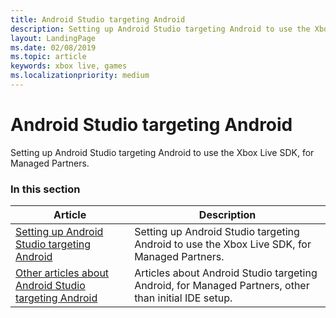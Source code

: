 ```yaml
---
title: Android Studio targeting Android
description: Setting up Android Studio targeting Android to use the Xbox Live SDK, for Managed Partners.
layout: LandingPage
ms.date: 02/08/2019
ms.topic: article
keywords: xbox live, games
ms.localizationpriority: medium
---
```


# Android Studio targeting Android

Setting up Android Studio targeting Android to use the Xbox Live SDK, for Managed Partners.


### In this section

| Article | Description |
|---------|-------------|
| [Setting up Android Studio targeting Android](as-android-mp.md) | Setting up Android Studio targeting Android to use the Xbox Live SDK, for Managed Partners. |
| [Other articles about Android Studio targeting Android](other/other.md) | Articles about Android Studio targeting Android, for Managed Partners, other than initial IDE setup. |
